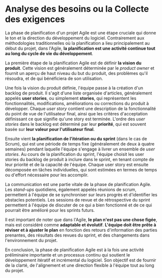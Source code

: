 # Analyse des besoins ou la Collecte des exigences

La phase de planification d'un projet Agile est une étape cruciale qui donne le ton et la direction du développement du
logiciel. Contrairement aux méthodologies traditionnelles où la planification a lieu principalement au début du projet,
dans l'Agile, **la planification est une activité continue tout au long du cycle de vie du développement**.

La première étape de la planification Agile est de définir **la vision du produit**. Cette vision est généralement
déterminée par le _product owner_ et fournit un aperçu de haut niveau du but du produit, des problèmes qu'il résoudra,
et
de qui bénéficiera de son utilisation.

Une fois la vision du produit définie, l'équipe passe à la création d'un backlog de produit. Il s'agit d'une liste
organisée d'articles, généralement appelés **user stories**, ou simplement **stories**, qui représentent les
fonctionnalités, modifications, améliorations ou corrections du produit à développer. Chaque _user story_ contient une
description de la fonctionnalité du point de vue de l'utilisateur final, ainsi que les critères d'acceptation
définissant ce que signifie qu'une story est terminée. L'ordre des _user stories_ dans le backlog est déterminé par leur
**priorité**, qui est souvent basée sur **leur valeur pour l'utilisateur final**.

Ensuite vient **la planification de l'itération ou du sprint** (dans le cas de Scrum), qui est une période de temps fixe
(généralement de deux à quatre semaines) pendant laquelle l'équipe s'engage à livrer un ensemble de _user stories_. Au
cours de la planification du sprint, l'équipe choisit les user stories du backlog de produit à inclure dans le sprint,
en tenant compte de leur priorité et de la capacité de l'équipe. Chaque user story est ensuite décomposée en tâches
individuelles, qui sont estimées en termes de temps ou d'effort nécessaire pour les accomplir.

La communication est une partie vitale de la phase de planification Agile. Les _stand-ups_ quotidiens, également appelés
réunions de scrum, permettent à l'équipe de se synchroniser sur leurs progrès et d'identifier les obstacles potentiels.
Les sessions de revue et de rétrospective du sprint permettent à l'équipe de discuter de ce qui a bien fonctionné et de
ce qui pourrait être amélioré pour les sprints futurs.

Il est important de noter que dans l'Agile, **le plan n'est pas une chose figée**, mais est considéré comme **adaptable
et évolutif**. **L'équipe doit être prête à réviser et à ajuster le plan** en fonction des retours d'information des
parties prenantes, des résultats des revues du sprint, et des changements dans l'environnement du projet.

En conclusion, la phase de planification Agile est à la fois une activité préliminaire importante et un processus
continu qui soutient le développement itératif et incrémental du logiciel. Son objectif est de fournir de la clarté, de
l'alignement et une direction flexible à l'équipe tout au long du projet.